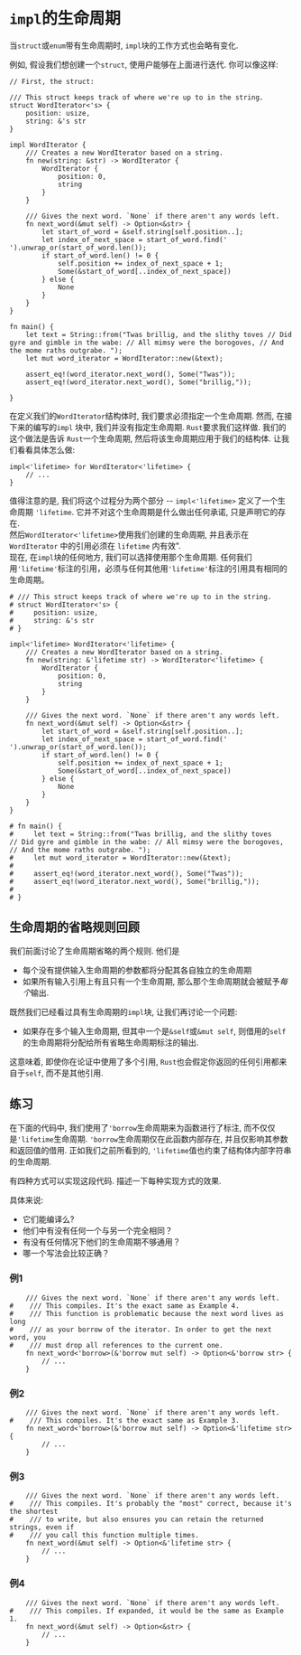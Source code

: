 # `impl`的生命周期

当`struct`或`enum`带有生命周期时, `impl`块的工作方式也会略有变化.

例如, 假设我们想创建一个`struct`, 使用户能够在上面进行迭代. 你可以像这样:

``` rust,ignore
// First, the struct:

/// This struct keeps track of where we're up to in the string.
struct WordIterator<'s> {
    position: usize,
    string: &'s str
}

impl WordIterator {
    /// Creates a new WordIterator based on a string.
    fn new(string: &str) -> WordIterator {
        WordIterator {
            position: 0,
            string
        }
    }
    
    /// Gives the next word. `None` if there aren't any words left.
    fn next_word(&mut self) -> Option<&str> {
        let start_of_word = &self.string[self.position..];
        let index_of_next_space = start_of_word.find(' ').unwrap_or(start_of_word.len());
        if start_of_word.len() != 0 {
            self.position += index_of_next_space + 1;
            Some(&start_of_word[..index_of_next_space]) 
        } else {
            None
        }
    }
}

fn main() {
    let text = String::from("Twas brillig, and the slithy toves // Did gyre and gimble in the wabe: // All mimsy were the borogoves, // And the mome raths outgrabe. ");
    let mut word_iterator = WordIterator::new(&text);
    
    assert_eq!(word_iterator.next_word(), Some("Twas"));
    assert_eq!(word_iterator.next_word(), Some("brillig,"));
    
}
```

在定义我们的`WordIterator`结构体时, 我们要求必须指定一个生命周期. 然而, 在接下来的编写的`impl` 块中, 我们并没有指定生命周期. `Rust`要求我们这样做. 我们的这个做法是告诉 `Rust`一个生命周期, 然后将该生命周期应用于我们的结构体. 让我们看看具体怎么做:

``` rust,ignore
impl<'lifetime> for WordIterator<'lifetime> {
    // ...
}
```

值得注意的是, 我们将这个过程分为两个部分 -- `impl<'lifetime>` 定义了一个生命周期 `'lifetime`. 它并不对这个生命周期是什么做出任何承诺, 只是声明它的存在.  
然后`WordIterator<'lifetime>`使用我们创建的生命周期, 并且表示在 `WordIterator` 中的引用必须在 `lifetime` 内有效".  
现在, 在`impl`块的任何地方, 我们可以选择使用那个生命周期. 任何我们用`'lifetime'`标注的引用，必须与任何其他用`'lifetime'`标注的引用具有相同的生命周期。

``` rust,ignore
# /// This struct keeps track of where we're up to in the string.
# struct WordIterator<'s> {
#     position: usize,
#     string: &'s str
# }

impl<'lifetime> WordIterator<'lifetime> {
    /// Creates a new WordIterator based on a string.
    fn new(string: &'lifetime str) -> WordIterator<'lifetime> {
        WordIterator {
            position: 0,
            string
        }
    }
    
    /// Gives the next word. `None` if there aren't any words left.
    fn next_word(&mut self) -> Option<&str> {
        let start_of_word = &self.string[self.position..];
        let index_of_next_space = start_of_word.find(' ').unwrap_or(start_of_word.len());
        if start_of_word.len() != 0 {
            self.position += index_of_next_space + 1;
            Some(&start_of_word[..index_of_next_space]) 
        } else {
            None
        }
    }
}

# fn main() {
#     let text = String::from("Twas brillig, and the slithy toves // Did gyre and gimble in the wabe: // All mimsy were the borogoves, // And the mome raths outgrabe. ");
#     let mut word_iterator = WordIterator::new(&text);
#     
#     assert_eq!(word_iterator.next_word(), Some("Twas"));
#     assert_eq!(word_iterator.next_word(), Some("brillig,"));
#     
# }

```

## 生命周期的省略规则回顾

我们前面讨论了生命周期省略的两个规则. 他们是

- 每个没有提供输入生命周期的参数都将分配其各自独立的生命周期
- 如果所有输入引用上有且只有一个生命周期, 那么那个生命周期就会被赋予*每个*输出.

既然我们已经看过具有生命周期的`impl`块, 让我们再讨论一个问题:

- 如果存在多个输入生命周期, 但其中一个是`&self`或`&mut self`, 则借用的`self`的生命周期将分配给所有省略生命周期标注的输出.

这意味着, 即使你在论证中使用了多个引用, `Rust`也会假定你返回的任何引用都来自于`self`, 而不是其他引用.

## 练习

在下面的代码中, 我们使用了`'borrow`生命周期来为函数进行了标注, 而不仅仅是`'lifetime`生命周期.
`'borrow`生命周期仅在此函数内部存在, 并且仅影响其参数和返回值的借用. 正如我们之前所看到的, `'lifetime`值也约束了结构体内部字符串的生命周期.

有四种方式可以实现这段代码. 描述一下每种实现方式的效果.

具体来说:

- 它们能编译么?
- 他们中有没有任何一个与另一个完全相同？
- 有没有任何情况下他们的生命周期不够通用？
- 哪一个写法会比较正确？

### 例1

``` rust,ignore
    /// Gives the next word. `None` if there aren't any words left.
#    /// This compiles. It's the exact same as Example 4.
#    /// This function is problematic because the next word lives as long
#    /// as your borrow of the iterator. In order to get the next word, you
#    /// must drop all references to the current one.
    fn next_word<'borrow>(&'borrow mut self) -> Option<&'borrow str> {
        // ...
    }
```

### 例2

``` rust,ignore
    /// Gives the next word. `None` if there aren't any words left.
#    /// This compiles. It's the exact same as Example 3.
    fn next_word<'borrow>(&'borrow mut self) -> Option<&'lifetime str> {
        // ...
    }
```

### 例3

``` rust,ignore
    /// Gives the next word. `None` if there aren't any words left.
#    /// This compiles. It's probably the "most" correct, because it's the shortest
#    /// to write, but also ensures you can retain the returned strings, even if
#    /// you call this function multiple times.
    fn next_word(&mut self) -> Option<&'lifetime str> {
        // ...
    }
```

### 例4

``` rust,ignore
    /// Gives the next word. `None` if there aren't any words left.
#    /// This compiles. If expanded, it would be the same as Example 1.
    fn next_word(&mut self) -> Option<&str> {
        // ...
    }
```
